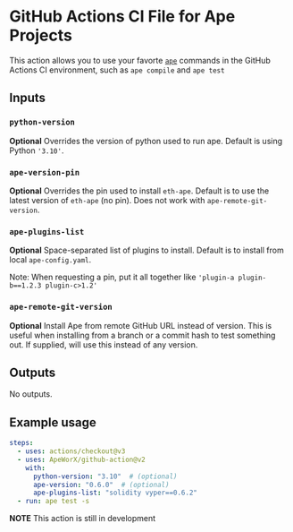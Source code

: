 # GitHub Actions CI File for Ape Projects

This action allows you to use your favorte [`ape`](https://github.com/ApeWorX/ape) commands in the GitHub Actions CI environment, such as `ape compile` and `ape test`

## Inputs

### `python-version`

**Optional** Overrides the version of python used to run ape.
Default is using Python `'3.10'`.

### `ape-version-pin`

**Optional** Overrides the pin used to install `eth-ape`.
Default is to use the latest version of `eth-ape` (no pin).
Does not work with `ape-remote-git-version`.

### `ape-plugins-list`

**Optional** Space-separated list of plugins to install.
Default is to install from local `ape-config.yaml`.

Note: When requesting a pin, put it all together like `'plugin-a plugin-b==1.2.3 plugin-c>1.2'`

### `ape-remote-git-version`

**Optional** Install Ape from remote GitHub URL instead of version.
This is useful when installing from a branch or a commit hash to test something out.
If supplied, will use this instead of any version.

## Outputs

No outputs.

## Example usage

```yaml
steps:
  - uses: actions/checkout@v3
  - uses: ApeWorX/github-action@v2
    with:
      python-version: "3.10"  # (optional)
      ape-version: "0.6.0"  # (optional)
      ape-plugins-list: "solidity vyper==0.6.2"
  - run: ape test -s
```

**NOTE** This action is still in development
